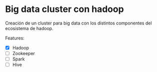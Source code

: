 # Big data cluster con hadoop

Creación de un cluster para big data con los distintos componentes del ecosistema de hadoop.

Features:

- [x] Hadoop
- [ ] Zookeeper
- [ ] Spark
- [ ] Hive
